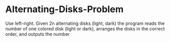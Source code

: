 # Alternating-Disks-Problem
Use left-right. Given 2n alternating disks (light, dark) the program reads the number of one colored disk (light or dark), arranges the disks in the correct order, and outputs the number
